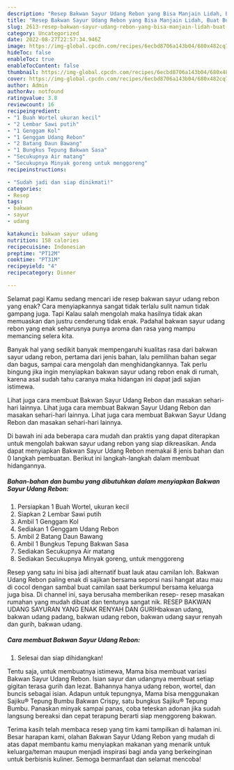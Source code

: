 ```yaml
---
description: "Resep Bakwan Sayur Udang Rebon yang Bisa Manjain Lidah, Buat Buka Puasa Lezat Sekali"
title: "Resep Bakwan Sayur Udang Rebon yang Bisa Manjain Lidah, Buat Buka Puasa Lezat Sekali"
slug: 2613-resep-bakwan-sayur-udang-rebon-yang-bisa-manjain-lidah-buat-buka-puasa-lezat-sekali
category: Uncategorized
date: 2022-08-27T22:57:34.946Z
image: https://img-global.cpcdn.com/recipes/6ecbd8706a143b04/680x482cq70/bakwan-sayur-udang-rebon-foto-resep-utama.jpg
hideToc: false
enableToc: true
enableTocContent: false
thumbnail: https://img-global.cpcdn.com/recipes/6ecbd8706a143b04/680x482cq70/bakwan-sayur-udang-rebon-foto-resep-utama.jpg
cover: https://img-global.cpcdn.com/recipes/6ecbd8706a143b04/680x482cq70/bakwan-sayur-udang-rebon-foto-resep-utama.jpg
author: Admin
authorAv: notfound
ratingvalue: 3.8
reviewcount: 16
recipeingredient:
- "1 Buah Wortel ukuran kecil"
- "2 Lembar Sawi putih"
- "1 Genggam Kol"
- "1 Genggam Udang Rebon"
- "2 Batang Daun Bawang"
- "1 Bungkus Tepung Bakwan Sasa"
- "Secukupnya Air matang"
- "Secukupnya Minyak goreng untuk menggoreng"
recipeinstructions:

- "Sudah jadi dan siap dinikmati!"
categories:
- Resep
tags:
- bakwan
- sayur
- udang

katakunci: bakwan sayur udang 
nutrition: 158 calories
recipecuisine: Indonesian
preptime: "PT12M"
cooktime: "PT31M"
recipeyield: "4"
recipecategory: Dinner

---
```



Selamat pagi Kamu sedang mencari ide resep bakwan sayur udang rebon yang enak? Cara menyiapkannya sangat tidak terlalu sulit namun tidak gampang juga. Tapi Kalau salah mengolah maka hasilnya tidak akan memuaskan dan justru cenderung tidak enak. Padahal bakwan sayur udang rebon yang enak seharusnya punya aroma dan rasa yang mampu memancing selera kita.


Banyak hal yang sedikit banyak mempengaruhi kualitas rasa dari bakwan sayur udang rebon, pertama dari jenis bahan, lalu pemilihan bahan segar dan bagus, sampai cara mengolah dan menghidangkannya. Tak perlu bingung jika ingin menyiapkan bakwan sayur udang rebon enak di rumah, karena asal sudah tahu caranya maka hidangan ini dapat jadi sajian istimewa.

Lihat juga cara membuat Bakwan Sayur Udang Rebon dan masakan sehari-hari lainnya. Lihat juga cara membuat Bakwan Sayur Udang Rebon dan masakan sehari-hari lainnya. Lihat juga cara membuat Bakwan Sayur Udang Rebon dan masakan sehari-hari lainnya.


Di bawah ini ada beberapa cara mudah dan praktis yang dapat diterapkan untuk mengolah bakwan sayur udang rebon yang siap dikreasikan. Anda dapat menyiapkan Bakwan Sayur Udang Rebon memakai 8 jenis bahan dan 0 langkah pembuatan. Berikut ini langkah-langkah dalam membuat hidangannya.

<!--inarticleads1-->

##### Bahan-bahan dan bumbu yang dibutuhkan dalam menyiapkan Bakwan Sayur Udang Rebon:

1. Persiapkan 1 Buah Wortel, ukuran kecil
1. Siapkan 2 Lembar Sawi putih
1. Ambil 1 Genggam Kol
1. Sediakan 1 Genggam Udang Rebon
1. Ambil 2 Batang Daun Bawang
1. Ambil 1 Bungkus Tepung Bakwan Sasa
1. Sediakan Secukupnya Air matang
1. Sediakan Secukupnya Minyak goreng, untuk menggoreng


Resep yang satu ini bisa jadi alternatif buat lauk atau camilan loh. Bakwan Udang Rebon paling enak di sajikan bersama seporsi nasi hangat atau mau di cocol dengan sambal buat camilan saat berkumpul bersama keluarga juga bisa. Di channel ini, saya berusaha memberikan resep- resep masakan rumahan yang mudah dibuat dan tentunya sangat nik. RESEP BAKWAN UDANG SAYURAN YANG ENAK RENYAH DAN GURIHbakwan udang, bakwan udang padang, bakwan udang rebon, bakwan udang sayur renyah dan gurih, bakwan udang. 

<!--inarticleads2-->

##### Cara membuat Bakwan Sayur Udang Rebon:


1. Selesai dan siap dihidangkan!

Tentu saja, untuk membuatnya istimewa, Mama bisa membuat variasi Bakwan Sayur Udang Rebon. Isian sayur dan udangnya membuat setiap gigitan terasa gurih dan lezat. Bahannya hanya udang rebon, wortel, dan buncis sebagai isian. Adapun untuk tepungnya, Mama bisa menggunakan Sajiku® Tepung Bumbu Bakwan Crispy, satu bungkus Sajiku® Tepung Bumbu. Panaskan minyak sampai panas, coba teteskan adonan jika sudah langsung bereaksi dan cepat terapung berarti siap menggoreng bakwan. 

Terima kasih telah membaca resep yang tim kami tampilkan di halaman ini. Besar harapan kami, olahan Bakwan Sayur Udang Rebon yang mudah di atas dapat membantu kamu menyiapkan makanan yang menarik untuk keluarga/teman maupun menjadi inspirasi bagi anda yang berkeinginan untuk berbisnis kuliner. Semoga bermanfaat dan selamat mencoba!
